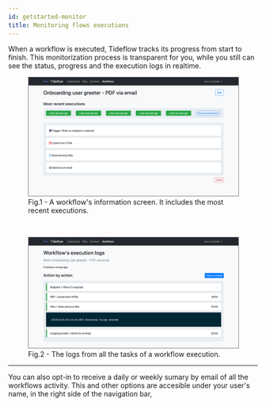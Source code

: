 ```yaml
---
id: getstarted-monitor
title: Monitoring flows executions
---
```


When a workflow is executed, Tideflow tracks its progress from start to finish.
This monitorization process is transparent for you, while you still can see the
status, progress and the execution logs in realtime.

<figure>
  <img src="/img/flow-info-screenshot.png" 
    style="border:1px solid gray;" />
  <figcaption>Fig.1 - A workflow's information screen. It includes the most
  recent executions.</figcaption>
</figure>

<br>

<figure>
  <img src="/img/flows-execution-log-screenshot.png" 
    style="border:1px solid gray;" />
  <figcaption>Fig.2 - The logs from all the tasks of a workflow
  execution.</figcaption>
</figure>

---

You can also opt-in to receive a daily or weekly sumary by email of all the
workflows activity. This and other options are accesible under your user's name,
in the right side of the navigation bar,
